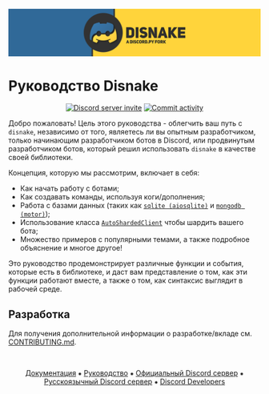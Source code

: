 [![Disnake Banner](https://raw.githubusercontent.com/DisnakeDev/disnake/master/assets/banner.png)](https://disnake.dev/)

# Руководство Disnake

<p align="center">
    <a href="https://discord.gg/PZZ9P7yBSN"><img src="https://img.shields.io/discord/983119421214187520?style=for-the-badge&color=5865f2&logo=discord&logoColor=ffffff&label=discord" alt="Discord server invite" /></a>
    <a href="https://github.com/disnake-ru/guide/commits"><img src="https://img.shields.io/github/commit-activity/w/disnake-ru/guide.svg?style=for-the-badge" alt="Commit activity" /></a>
</p>

Добро пожаловать! Цель этого руководства - облегчить ваш путь с `disnake`, независимо от того, являетесь ли вы опытным
разработчиком, только начинающим разработчиком ботов в Discord, или продвинутым разработчиком ботов, который решил
использовать `disnake` в качестве своей библиотеки.

Концепция, которую мы рассмотрим, включает в себя:

-   Как начать работу с ботами;
-   Как создавать команды, используя коги/дополнения;
-   Работа с базами данных (таких как [`sqlite (aiosqlite)`][sqlite-docs] и [`mongodb (motor)`][motor-docs]);
-   Использование класса [`AutoShardedClient`](https://disnake.readthedocs.io/en/latest/api.html#disnake.AutoShardedClient)
    чтобы шардить вашего бота;
-   Множество примеров с популярными темами, а также подробное объяснение и многое другое!

[sqlite-docs]: https://docs.python.org/3/library/sqlite3.html
[motor-docs]: https://motor.readthedocs.io/en/stable/

Это руководство продемонстрирует различные функции и события, которые есть в библиотеке, и даст вам представление о том,
как эти функции работают вместе, а также о том, как синтаксис выглядит в рабочей среде.

## Разработка

Для получения дополнительной информации о разработке/вкладе см. [CONTRIBUTING.md](./.github/CONTRIBUTING.md).

<br />
<p align="center">
    <a href="https://docs.disnake.dev/">Документация</a>
    ⁕
    <a href="https://ru.guide.disnake.dev/">Руководство</a>
    ⁕
    <a href="https://discord.gg/disnake">Официальный Discord сервер</a>
    ⁕
    <a href="https://discord.gg/PZZ9P7yBSN">Русскоязычный Discord сервер</a>
    ⁕
    <a href="https://discord.gg/discord-developers">Discord Developers</a>
</p>
<br />
